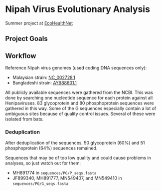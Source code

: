 # Nipah Virus Evolutionary Analysis

Summer project at <a href="https://www.ecohealthalliance.org/program/ecohealthnet" target="_blank">EcoHealthNet</a>

## Project Goals

## Workflow

Reference Nipah virus genomes (used coding DNA sequences only):

<ul>
  <li>Malaysian strain: <a href="https://www.ncbi.nlm.nih.gov/nuccore/NC_002728.1" target="_blank">NC_002728.1</a></li>
  <li>Bangladeshi strain: <a href="https://www.ncbi.nlm.nih.gov/nuccore/AY988601.1" target="_blank">AY988601.1</a></li>
</ul>

All publicly available sequences were gathered from the NCBI. This was done by searching one nucleotide sequence for each protein against all Henipaviruses. 83 glycoprotein and 80 phosphoprotein sequences were gathered in this way. Some of the G sequences especially contain a lot of ambiguous sites because of quality control issues. Several of these were isolated from bats.

<!-- After removing extremely low-quality sequences (too many ambiguous nucleotides due to quality control issues, prevents alignment to the reference sequences), there were 79 glycoprotein and 79 phosphoprotein sequences (76/79 are from the same isolates).
 -->
 
### Deduplication

After deduplication of the sequences, 50 glycoprotein (60%) and 51 phosphoprotein (64%) sequences remained. 

Sequences that may be of too low quality and could cause problems in analyses, so just watch out for them:

<ul>
  <li>MH891774 in <code>sequences/PG/P_seqs.fasta</code></li>
  <li>JF899340, MH891777, MN549407, and MN549410 in <code>sequences/PG/G_seqs.fasta</code></li>
</ul>
